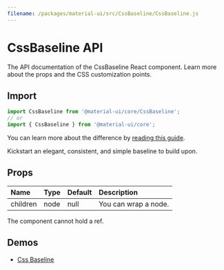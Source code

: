 ```yaml
---
filename: /packages/material-ui/src/CssBaseline/CssBaseline.js
---
```


<!--- This documentation is automatically generated, do not try to edit it. -->

# CssBaseline API

<p class="description">The API documentation of the CssBaseline React component. Learn more about the props and the CSS customization points.</p>

## Import

```js
import CssBaseline from '@material-ui/core/CssBaseline';
// or
import { CssBaseline } from '@material-ui/core';
```

You can learn more about the difference by [reading this guide](/guides/minimizing-bundle-size/).

Kickstart an elegant, consistent, and simple baseline to build upon.

## Props

| Name | Type | Default | Description |
|:-----|:-----|:--------|:------------|
| <span class="prop-name">children</span> | <span class="prop-type">node</span> | <span class="prop-default">null</span> | You can wrap a node. |

The component cannot hold a ref.


## Demos

- [Css Baseline](/components/css-baseline/)

